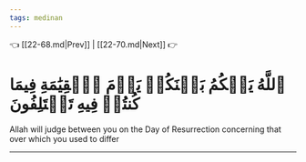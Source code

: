 ```yaml
---
tags: medinan
---
```


👈 [[22-68.md|Prev]] | [[22-70.md|Next]] 👉

# ٱللَّهُ يَحۡكُمُ بَيۡنَكُمۡ يَوۡمَ ٱلۡقِيَٰمَةِ فِيمَا كُنتُمۡ فِيهِ تَخۡتَلِفُونَ

Allah will judge between you on the Day of Resurrection concerning that over which you used to differ

---


